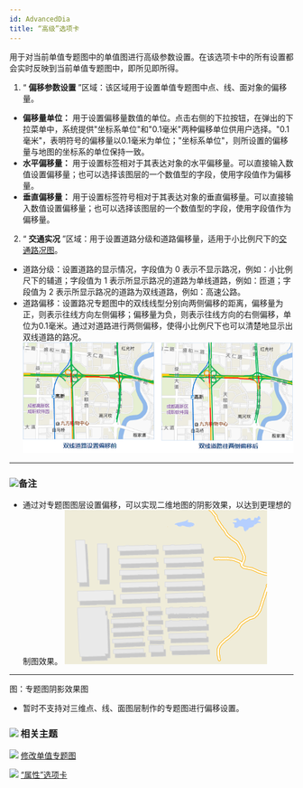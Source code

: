 ```yaml
---
id: AdvancedDia
title: “高级”选项卡
---
```

用于对当前单值专题图中的单值图进行高级参数设置。在该选项卡中的所有设置都会实时反映到当前单值专题图中，即所见即所得。

1. “ **偏移参数设置** ”区域：该区域用于设置单值专题图中点、线、面对象的偏移量。 
  * **偏移量单位：** 用于设置偏移量数值的单位。点击右侧的下拉按钮，在弹出的下拉菜单中，系统提供"坐标系单位"和"0.1毫米"两种偏移单位供用户选择。"0.1毫米"，表明符号的偏移量以0.1毫米为单位；"坐标系单位"，则所设置的偏移量与地图的坐标系的单位保持一致。
  * **水平偏移量：** 用于设置标签相对于其表达对象的水平偏移量。可以直接输入数值设置偏移量；也可以选择该图层的一个数值型的字段，使用字段值作为偏移量。
  * **垂直偏移量：** 用于设置标签符号相对于其表达对象的垂直偏移量。可以直接输入数值设置偏移量；也可以选择该图层的一个数值型的字段，使用字段值作为偏移量。
2. “ **交通实况** ”区域：用于设置道路分级和道路偏移量，适用于小比例尺下的[交通路况图](../../ApplicationTheme/TrafficCondition/AboutTrafficCondition)。 
  * 道路分级：设置道路的显示情况，字段值为 0 表示不显示路况，例如：小比例尺下的辅道；字段值为 1 表示所显示路况的道路为单线道路，例如：匝道；字段值为 2 表示所显示路况的道路为双线道路，例如：高速公路。
  * 道路偏移：设置路况专题图中的双线线型分别向两侧偏移的距离，偏移量为正，则表示往线方向左侧偏移；偏移量为负，则表示往线方向的右侧偏移，单位为0.1毫米。通过对道路进行两侧偏移，使得小比例尺下也可以清楚地显示出双线道路的路况。
![](img/Offset.png)  
---  

### ![](../../img/read.gif)备注

* 通过对专题图图层设置偏移，可以实现二维地图的阴影效果，以达到更理想的制图效果。  ![](img/shade.png)  
---  
图：专题图阴影效果图  
* 暂时不支持对三维点、线、面图层制作的专题图进行偏移设置。

### ![](../../img/seealso.png) 相关主题

![](../../img/smalltitle.png) [修改单值专题图](UniqueValuesMapGroupDia)

![](../../img/smalltitle.png) [“属性”选项卡](PropertiesDia)


